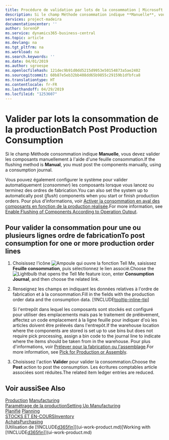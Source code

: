 ```yaml
---
title: Procédure de validation par lots de la consommation | Microsoft Docs
description: Si le champ Méthode consommation indique **Manuelle**, vous devez valider les composants manuellement à l'aide d'une feuille consommation.
services: project-madeira
documentationcenter: ''
author: SorenGP
ms.service: dynamics365-business-central
ms.topic: article
ms.devlang: na
ms.tgt_pltfrm: na
ms.workload: na
ms.search.keywords: ''
ms.date: 04/01/2019
ms.author: sgroespe
ms.openlocfilehash: 121dec9b91d0dd5215d9953e50154873a5ae2402
ms.sourcegitcommit: 60b87e5eb32bb408dd65b9855c29159b1dfbfca8
ms.translationtype: HT
ms.contentlocale: fr-FR
ms.lasthandoff: 04/29/2019
ms.locfileid: "1253607"
---
```

# <a name="batch-post-production-consumption"></a><span data-ttu-id="e6de1-103">Valider par lots la consommation de la production</span><span class="sxs-lookup"><span data-stu-id="e6de1-103">Batch Post Production Consumption</span></span>
<span data-ttu-id="e6de1-104">Si le champ Méthode consommation indique **Manuelle**, vous devez valider les composants manuellement à l'aide d'une feuille consommation.</span><span class="sxs-lookup"><span data-stu-id="e6de1-104">If the flushing method is **Manual**, you must post the components manually, using a consumption journal.</span></span>

<span data-ttu-id="e6de1-105">Vous pouvez également configurer le système pour valider automatiquement (*consommer*) les composants lorsque vous lancez ou terminez des ordres de fabrication.</span><span class="sxs-lookup"><span data-stu-id="e6de1-105">You can also set the system up to automatically post (*flush*) components when you start or finish production orders.</span></span> <span data-ttu-id="e6de1-106">Pour plus d'informations, voir [Activer la consommation en aval des composants en fonction de la production réalisée](production-how-to-flush-components-according-to-operation-output.md).</span><span class="sxs-lookup"><span data-stu-id="e6de1-106">For more information, see [Enable Flushing of Components According to Operation Output](production-how-to-flush-components-according-to-operation-output.md).</span></span>

## <a name="to-post-consumption-for-one-or-more-production-order-lines"></a><span data-ttu-id="e6de1-107">Pour valider la consommation pour une ou plusieurs lignes ordre de fabrication</span><span class="sxs-lookup"><span data-stu-id="e6de1-107">To post consumption for one or more production order lines</span></span>  
1.  <span data-ttu-id="e6de1-108">Choisissez l'icône ![Ampoule qui ouvre la fonction Tell Me](media/ui-search/search_small.png "Dites-moi ce que vous voulez faire"), saisissez **Feuille consommation**, puis sélectionnez le lien associé.</span><span class="sxs-lookup"><span data-stu-id="e6de1-108">Choose the ![Lightbulb that opens the Tell Me feature](media/ui-search/search_small.png "Tell me what you want to do") icon, enter **Consumption Journal**, and then choose the related link.</span></span>  
2.  <span data-ttu-id="e6de1-109">Renseignez les champs en indiquant les données relatives à l'ordre de fabrication et à la consommation.</span><span class="sxs-lookup"><span data-stu-id="e6de1-109">Fill in the fields with the production order data and the consumption data.</span></span> [!INCLUDE[tooltip-inline-tip](includes/tooltip-inline-tip_md.md)]  

    <span data-ttu-id="e6de1-110">Si l'entrepôt dans lequel les composants sont stockés est configuré pour utiliser des emplacements mais pas le traitement de prélèvement, affectez un code emplacement à la ligne feuille pour indiquer d'où les articles doivent être prélevés dans l'entrepôt.</span><span class="sxs-lookup"><span data-stu-id="e6de1-110">If the warehouse location where the components are stored is set up to use bins but does not require pick processing, assign a bin code to the journal line to indicate where the items should be taken from in the warehouse.</span></span> <span data-ttu-id="e6de1-111">Pour plus d'informations, voir [Prélever pour la fabrication ou l'assemblage](warehouse-how-to-pick-for-production.md).</span><span class="sxs-lookup"><span data-stu-id="e6de1-111">For more information, see [Pick for Production or Assembly](warehouse-how-to-pick-for-production.md).</span></span>  
3.  <span data-ttu-id="e6de1-112">Choisissez l'action **Valider** pour valider la consommation.</span><span class="sxs-lookup"><span data-stu-id="e6de1-112">Choose the **Post** action to post the consumption.</span></span> <span data-ttu-id="e6de1-113">Les écritures comptables article associées sont réduites.</span><span class="sxs-lookup"><span data-stu-id="e6de1-113">The related item ledger entries are reduced.</span></span>

## <a name="see-also"></a><span data-ttu-id="e6de1-114">Voir aussi</span><span class="sxs-lookup"><span data-stu-id="e6de1-114">See Also</span></span>  
<span data-ttu-id="e6de1-115">[Production](production-manage-manufacturing.md)  </span><span class="sxs-lookup"><span data-stu-id="e6de1-115">[Manufacturing](production-manage-manufacturing.md)  </span></span>  
[<span data-ttu-id="e6de1-116">Paramétrage de la production</span><span class="sxs-lookup"><span data-stu-id="e6de1-116">Setting Up Manufacturing</span></span>](production-configure-production-processes.md)  
<span data-ttu-id="e6de1-117">[Planifié](production-planning.md)    </span><span class="sxs-lookup"><span data-stu-id="e6de1-117">[Planning](production-planning.md)    </span></span>  
[<span data-ttu-id="e6de1-118">STOCKS ET EN-COURS</span><span class="sxs-lookup"><span data-stu-id="e6de1-118">Inventory</span></span>](inventory-manage-inventory.md)  
[<span data-ttu-id="e6de1-119">Achats</span><span class="sxs-lookup"><span data-stu-id="e6de1-119">Purchasing</span></span>](purchasing-manage-purchasing.md)  
<span data-ttu-id="e6de1-120">[Utilisation de [!INCLUDE[d365fin](includes/d365fin_md.md)]](ui-work-product.md)</span><span class="sxs-lookup"><span data-stu-id="e6de1-120">[Working with [!INCLUDE[d365fin](includes/d365fin_md.md)]](ui-work-product.md)</span></span>

